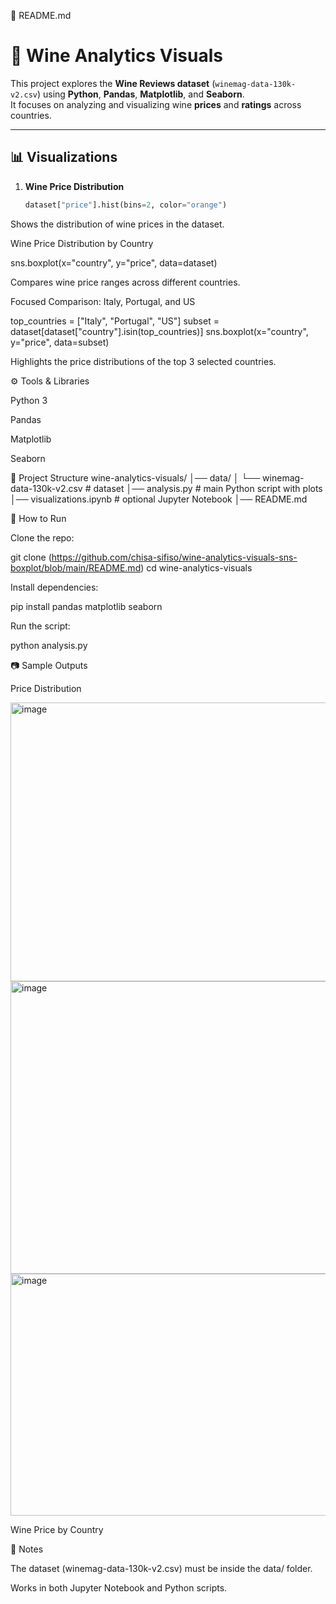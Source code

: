 📄 README.md
# 🍷 Wine Analytics Visuals

This project explores the **Wine Reviews dataset** (`winemag-data-130k-v2.csv`) using **Python**, **Pandas**, **Matplotlib**, and **Seaborn**.  
It focuses on analyzing and visualizing wine **prices** and **ratings** across countries.

---

## 📊 Visualizations

1. **Wine Price Distribution**
   ```python
   dataset["price"].hist(bins=2, color="orange")


Shows the distribution of wine prices in the dataset.

Wine Price Distribution by Country

sns.boxplot(x="country", y="price", data=dataset)


Compares wine price ranges across different countries.

Focused Comparison: Italy, Portugal, and US

top_countries = ["Italy", "Portugal", "US"]
subset = dataset[dataset["country"].isin(top_countries)]
sns.boxplot(x="country", y="price", data=subset)


Highlights the price distributions of the top 3 selected countries.

⚙️ Tools & Libraries

Python 3

Pandas

Matplotlib

Seaborn

📂 Project Structure
wine-analytics-visuals/
│── data/
│   └── winemag-data-130k-v2.csv   # dataset
│── analysis.py                    # main Python script with plots
│── visualizations.ipynb           # optional Jupyter Notebook
│── README.md

🚀 How to Run

Clone the repo:

git clone (https://github.com/chisa-sifiso/wine-analytics-visuals-sns-boxplot/blob/main/README.md)
cd wine-analytics-visuals


Install dependencies:

pip install pandas matplotlib seaborn


Run the script:

python analysis.py

📷 Sample Outputs

Price Distribution

<img width="649" height="446" alt="image" src="https://github.com/user-attachments/assets/3c430814-540c-4522-a387-23d0e13b6f29" />
<img width="658" height="468" alt="image" src="https://github.com/user-attachments/assets/0edc0797-dd8d-4153-acec-5092f78c0e19" />
<img width="523" height="387" alt="image" src="https://github.com/user-attachments/assets/caf69ef1-c00e-42b6-9834-8fbaa75e3674" />

Wine Price by Country


📌 Notes

The dataset (winemag-data-130k-v2.csv) must be inside the data/ folder.

Works in both Jupyter Notebook and Python scripts.
